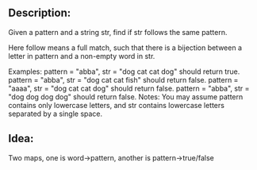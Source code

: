 ## Description:
Given a pattern and a string str, find if str follows the same pattern.

Here follow means a full match, such that there is a bijection between a letter in pattern and a non-empty word in str.

Examples:
pattern = "abba", str = "dog cat cat dog" should return true.
pattern = "abba", str = "dog cat cat fish" should return false.
pattern = "aaaa", str = "dog cat cat dog" should return false.
pattern = "abba", str = "dog dog dog dog" should return false.
Notes:
You may assume pattern contains only lowercase letters, and str contains lowercase letters separated by a single space.

## Idea:
Two maps, one is word->pattern, another is pattern->true/false
